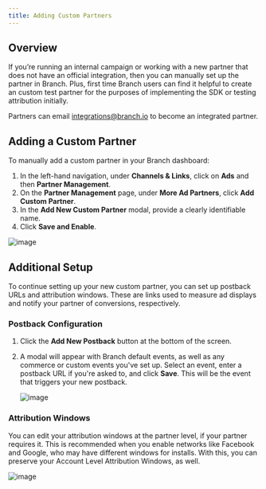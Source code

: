 ```yaml
---
title: Adding Custom Partners
---
```

## Overview

If you’re running an internal campaign or working with a new partner that does not have an official integration, then you can manually set up the partner in Branch. Plus, first time Branch users can find it helpful to create an custom test partner for the purposes of implementing the SDK or testing attribution initially.

Partners can email integrations@branch.io to become an integrated partner.

## Adding a Custom Partner

To manually add a custom partner in your Branch dashboard:

1. In the left-hand navigation, under <notranslate>**Channels & Links**</notranslate>, click on <notranslate>**Ads**</notranslate> and then <notranslate>**Partner Management**</notranslate>.
2. On the <notranslate>**Partner Management**</notranslate> page, under <notranslate>**More Ad Partners**</notranslate>, click <notranslate>**Add Custom Partner**</notranslate>.
3. In the <notranslate>**Add New Custom Partner**</notranslate> modal, provide a clearly identifiable name.
4. Click <notranslate>**Save and Enable**</notranslate>.

![image](/images/pages/deep-linked-ads/custom-partner.png)

## Additional Setup

To continue setting up your new custom partner, you can set up postback URLs and attribution windows. These are links used to measure ad displays and notify your partner of conversions, respectively.

### Postback Configuration

1. Click the <notranslate>**Add New Postback**</notranslate> button at the bottom of the screen.

2. A modal will appear with Branch default events, as well as any commerce or custom events you've set up. Select an event, enter a postback URL if you're asked to, and click <notranslate>**Save**</notranslate>. This will be the event that triggers your new postback.

    ![image](/images/pages/deep-linked-ads/branch-universal-ads/add-new-postback-modal1.png)

### Attribution Windows

You can edit your attribution windows at the partner level, if your partner requires it. This is recommended when you enable networks like Facebook and Google, who may have different windows for installs. With this, you can preserve your Account Level Attribution Windows, as well.

   ![image](/images/pages/deep-linked-ads/branch-universal-ads/anaw_clear.png)
